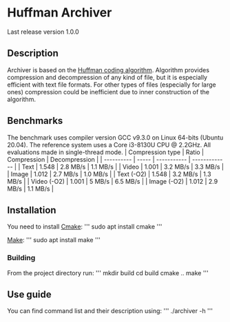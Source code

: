 # Huffman Archiver

Last release version 1.0.0


## Description

Archiver is based on the [Huffman coding algorithm](https://en.wikipedia.org/wiki/Huffman_coding).
Algorithm provides compression and decompression of any kind of file,
but it is especially efficient with text file formats. For other types of
files (especially for large ones) compression could be inefficient
due to inner construction of the algorithm.

## Benchmarks

The benchmark uses compiler version GCC v9.3.0 on Linux 64-bits (Ubuntu 20.04). The reference system uses a Core i3-8130U CPU @ 2.2GHz. All evaluations made in single-thread mode.
|  Compression type     | Ratio   | Compression | Decompression |
|  ----------           | -----   | ----------- | ------------- |
|  Text                 |  1.548  |   2.8 MB/s  |    1.1 MB/s   |
|  Video                |  1.001  |   3.2 MB/s  |    3.3 MB/s   |
|  Image                |  1.012  |   2.7 MB/s  |    1.0 MB/s   |
|  Text       (-O2)     |  1.548  |   3.2 MB/s  |    1.3 MB/s   |
|  Video      (-O2)     |  1.001  |     5 MB/s  |    6.5 MB/s   |
|  Image      (-O2)     |  1.012  |   2.9 MB/s  |    1.1 MB/s   |

## Installation

You need to install
[Cmake](https://en.wikipedia.org/wiki/CMake):
'''
sudo apt install cmake
'''

[Make](https://en.wikipedia.org/wiki/Make_(software)):
'''
sudo apt install make
'''

### Building
From the project directory run:
'''
    mkdir build
    cd build
    cmake ..
    make
'''

## Use guide
You can find command list and their description using:
'''
./archiver -h
'''
